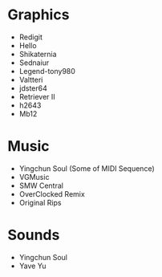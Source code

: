 # Graphics

- Redigit
- Hello
- Shikaternia
- Sednaiur
- Legend-tony980
- Valtteri
- jdster64
- Retriever II
- h2643
- Mb12

# Music

- Yingchun Soul (Some of MIDI Sequence)
- VGMusic
- SMW Central
- OverClocked Remix
- Original Rips

# Sounds

- Yingchun Soul
- Yave Yu
